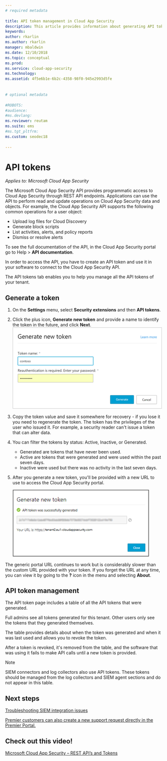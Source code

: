```yaml
---
# required metadata

title: API token management in Cloud App Security
description: This article provides information about generating API tokens for Cloud App Security.
keywords:
author: rkarlin
ms.author: rkarlin
manager: mbaldwin
ms.date: 12/10/2018
ms.topic: conceptual
ms.prod:
ms.service: cloud-app-security
ms.technology:
ms.assetid: 4f5e6b1e-6b2c-4358-98f0-945e2993d5fe


# optional metadata

#ROBOTS:
#audience:
#ms.devlang:
ms.reviewer: reutam
ms.suite: ems
#ms.tgt_pltfrm:
ms.custom: seodec18

---
```

# API tokens

*Applies to: Microsoft Cloud App Security*

The Microsoft Cloud App Security API provides programmatic access to Cloud App Security through REST API endpoints. Applications can use the API to perform read and update operations on Cloud App Security data and objects. For example, the Cloud App Security API supports the following common operations for a user object:

- Upload log files for Cloud Discovery
- Generate block scripts
- List activities, alerts, and policy reports
- Dismiss or resolve alerts

To see the full documentation of the API, in the Cloud App Security portal go to Help > **API documentation**.

In order to access the API, you have to create an API token and use it in your software to connect to the Cloud App Security API.

The API tokens tab enables you to help you manage all the API tokens of your tenant. 


## Generate a token

1. On the **Settings** menu, select **Security extensions** and then **API tokens**.

2. Click the plus icon, **Generate new token** and provide a name to identify the token in the future, and click **Next**.
   ![Cloud App Security generates API token](./media/api-token-gen.png)

3. Copy the token value and save it somewhere for recovery - if you lose it you need to regenerate the token. The token has the privileges of the user who issued it. For example, a security reader can't issue a token that can alter data.

4. You can filter the tokens by status: Active, Inactive, or Generated. 

   - Generated are tokens that have never been used. 
   - Active are tokens that were generated and were used within the past seven days. 
   - Inactive were used but there was no activity in the last seven days.
5. After you generate a new token, you'll be provided with a new URL to use to access the Cloud App Security portal. 

   ![Cloud App Security API token](./media/generate-api-token.png)

The generic portal URL continues to work but is considerably slower than the custom URL provided with your token. If you forget the URL at any time, you can view it by going to the **?** icon in the menu and selecting **About**.

## API token management

The API token page includes a table of all the API tokens that were generated.

Full admins see all tokens generated for this tenant. Other users only see the tokens that they generated themselves.

The table provides details about when the token was generated and when it was last used and allows you to revoke the token. 

After a token is revoked, it's removed from the table, and the software that was using it fails to make API calls until a new token is provided. 

> [!NOTE]
> SIEM connectors and log collectors also use API tokens. These tokens should be managed from the log collectors and SIEM agent sections and do not appear in this table. 





## Next steps
[Troubleshooting SIEM integration issues](troubleshooting-siem.md)   

[Premier customers can also create a new support request directly in the Premier Portal.](https://premier.microsoft.com/)  

## Check out this video!
[Microsoft Cloud App Security – REST API’s and Tokens](https://channel9.msdn.com/Shows/Microsoft-Security/Microsoft-Cloud-App-Security--REST-APIs-and-Tokens)  